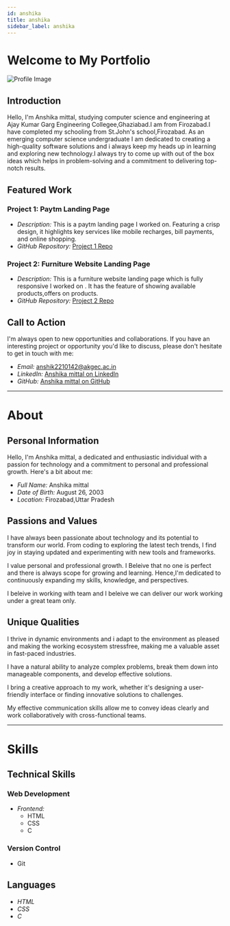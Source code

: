 ```yaml
---
id: anshika
title: anshika
sidebar_label: anshika
---
```


# Welcome to My Portfolio


![Profile Image](https://media.licdn.com/dms/image/D5603AQFv3ghrx73RDg/profile-displayphoto-shrink_400_400/0/1695913158594?e=1701302400&v=beta&t=styJEms-tG2MZBcRGAd-vDpKO6jVtTDQIwGZ7xAJH3w)

## Introduction

Hello, I'm Anshika mittal, studying computer science and engineering at Ajay Kumar Garg Engineering Collegee,Ghaziabad.I am from Firozabad.I have
completed my schooling from St.John's school,Firozabad. As an emerging computer science undergraduate I am dedicated to  creating a high-quality software solutions and i always keep my heads up in learning and exploring new technology.I always try to come up with out of the box ideas which helps  in problem-solving and a commitment to delivering top-notch results.

## Featured Work

### Project 1: Paytm Landing Page

- *Description:* This is a paytm landing page I worked on. Featuring a crisp design, it highlights key services like mobile recharges, bill payments, and online shopping.
- *GitHub Repository:* [Project 1 Repo](https://github.com/Anshika2608/paytm--clone)

### Project 2: Furniture Website Landing Page


- *Description:* This is a furniture website landing page  which is fully responsive I worked on . It has the feature of showing available products,offers on products.
- *GitHub Repository:* [Project 2 Repo](https://github.com/Anshika2608/furniture)

## Call to Action

I'm always open to new opportunities and collaborations. If you have an interesting project or opportunity you'd like to discuss, please don't hesitate to get in touch with me:

- *Email:* anshik2210142@akgec.ac.in
- *LinkedIn:* [Anshika mittal on LinkedIn](https://www.linkedin.com/in/anshika-mittal-b976791a4/)
- *GitHub:* [Anshika mittal on GitHub](https://github.com/Anshika2608)


-------------------------------------------------

# About


## Personal Information

Hello, I'm Anshika mittal, a dedicated and enthusiastic individual with a passion for technology and a commitment to personal and professional growth. Here's a bit about me:

- *Full Name:* Anshika mittal
- *Date of Birth:* August 26, 2003
- *Location:* Firozabad,Uttar Pradesh

## Passions and Values


I have always been passionate about technology and its potential to transform our world. From coding to exploring the latest tech trends, I find joy in staying updated and experimenting with new tools and frameworks.


I value personal and professional growth. I Beleive that no one is perfect and there is always scope for growing and learning. Hence,I'm dedicated to continuously expanding my skills, knowledge, and perspectives.


I beleive in working with team and I beleive we can deliver our work working under a great team only.


## Unique Qualities


I thrive in dynamic environments and i adapt to the environment as pleased and making the working ecosystem stressfree, making me a valuable asset in fast-paced industries.

I have a natural ability to analyze complex problems, break them down into manageable components, and develop effective solutions.


I bring a creative approach to my work, whether it's designing a user-friendly interface or finding innovative solutions to challenges.


My effective communication skills allow me to convey ideas clearly and work collaboratively with cross-functional teams.


-------------------------------------------------

# Skills

## Technical Skills

### Web Development

- *Frontend:*
  - HTML
  - CSS
  - C

### Version Control

- Git

## Languages
- *HTML*
- *CSS*
- *C*
